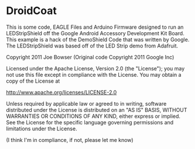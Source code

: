 DroidCoat
=========================

This is some code, EAGLE Files and Arduino Firmware designed to run an LEDStripShield off the Google Android Accessory Development Kit Board.  This
example is a hack of the DemoShield Code that was written by Google.  The LEDStripShield was based off of the LED Strip demo from Adafruit.

Copyright 2011 Joe Bowser
(Original code Copyright 2011 Google Inc)

Licensed under the Apache License, Version 2.0 (the "License");
you may not use this file except in compliance with the License.
You may obtain a copy of the License at

http://www.apache.org/licenses/LICENSE-2.0

Unless required by applicable law or agreed to in writing, software
distributed under the License is distributed on an "AS IS" BASIS,
WITHOUT WARRANTIES OR CONDITIONS OF ANY KIND, either express or implied.
See the License for the specific language governing permissions and
limitations under the License.

(I think I'm in compliance, if not, please let me know)
